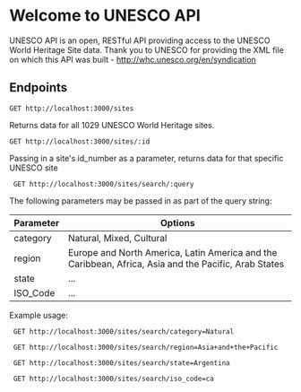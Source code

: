 # Welcome to UNESCO API #

UNESCO API is an open, RESTful API providing access to the UNESCO World Heritage Site data. Thank you to UNESCO for providing the XML file on which this API was built - http://whc.unesco.org/en/syndication 

## Endpoints ##

``` GET http://localhost:3000/sites ```

Returns data for all 1029 UNESCO World Heritage sites.


``` GET http://localhost:3000/sites/:id ```

Passing in a site's id_number as a parameter, returns data for that specific UNESCO site


``` GET http://localhost:3000/sites/search/:query```

The following parameters may be passed in as part of the query string:

| Parameter  | Options |
| ------------- | ------------- |
| category  | Natural, Mixed, Cultural  |
| region  | Europe and North America, Latin America and the Caribbean, Africa, Asia and the Pacific, Arab States |
| state  | ...  |
| ISO_Code  | ...  |

Example usage:

``` GET http://localhost:3000/sites/search/category=Natural```

``` GET http://localhost:3000/sites/search/region=Asia+and+the+Pacific```

``` GET http://localhost:3000/sites/search/state=Argentina```

``` GET http://localhost:3000/sites/search/iso_code=ca```

